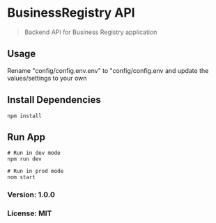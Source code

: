 # BusinessRegistry API

> Backend API for Business Registry application

## Usage
Rename "config/config.env.env" to "config/config.env and update the values/settings to your own

## Install Dependencies
```
npm install
```

## Run App
```
# Run in dev mode
npm run dev

# Run in prod mode
nom start
```

### Version: 1.0.0
### License: MIT